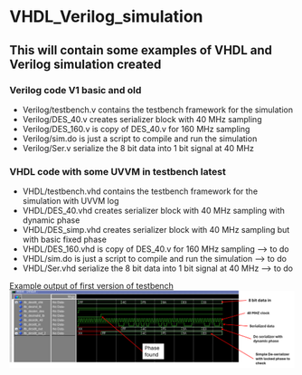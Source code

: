 # VHDL_Verilog_simulation
## This will contain some examples of VHDL and Verilog simulation created
### Verilog code V1 basic and old
<ul>
<li>Verilog/testbench.v contains the testbench framework for the simulation  
<li> Verilog/DES_40.v creates serializer block with 40 MHz sampling
<li> Verilog/DES_160.v is copy of DES_40.v for 160 MHz sampling 
<li> Verilog/sim.do is just a script to compile and run the simulation 
<li> Verilog/Ser.v serialize the 8 bit data into 1 bit signal at 40 MHz

</ul>

### VHDL code with some UVVM in testbench latest
<ul>
<li>VHDL/testbench.vhd contains the testbench framework for the simulation with UVVM log 
<li> VHDL/DES_40.vhd creates serializer block with 40 MHz sampling with dynamic phase 
<li> VHDL/DES_simp.vhd creates serializer block with 40 MHz sampling but with basic fixed phase 
<li> VHDL/DES_160.vhd is copy of DES_40.v for 160 MHz sampling --> to do 
<li> VHDL/sim.do is just a script to compile and run the simulation --> to do 
<li> VHDL/Ser.vhd serialize the 8 bit data into 1 bit signal at 40 MHz --> to do 


</ul>


[Example output of first version of testbench](images/phase_detect_v1.png)
<img src="images/phase_detect_v1.png" width="1000" />
